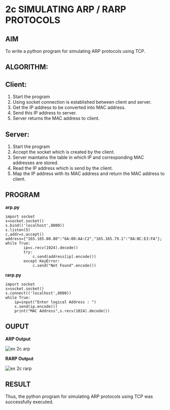 # 2c SIMULATING ARP / RARP PROTOCOLS

## AIM
To write a python program for simulating ARP protocols using TCP.

## ALGORITHM:

## Client:

1. Start the program
2. Using socket connection is established between client and server.
3. Get the IP address to be converted into MAC address.
4. Send this IP address to server.
5. Server returns the MAC address to client.

## Server:

1. Start the program
2. Accept the socket which is created by the client.
3. Server maintains the table in which IP and corresponding MAC addresses are stored.
4. Read the IP address which is send by the client.
5. Map the IP address with its MAC address and return the MAC address to client.
   
## PROGRAM

**arp.py**
```
import socket 
s=socket.socket() 
s.bind(('localhost',8000)) 
s.listen(5) 
c,addr=s.accept() 
address={"165.165.80.80":"6A:08:AA:C2","165.165.79.1":"8A:BC:E3:FA"}; 
while True: 
        ip=c.recv(1024).decode() 
        try: 
            c.send(address[ip].encode()) 
        except KeyError: 
            c.send("Not Found".encode())
```

**rarp.py**
```
import socket 
s=socket.socket() 
s.connect(('localhost',8000)) 
while True: 
    ip=input("Enter logical Address : ") 
    s.send(ip.encode()) 
    print("MAC Address",s.recv(1024).decode())
```

## OUPUT

**ARP Output**

![ex 2c arp](https://github.com/ikeerthivasanswaminathan/2c.ARP_RARP_PROTOCOLS/assets/148937372/5d8f5c96-4816-4dbd-99ee-5d2aa77c0cd7)

**RARP Output**

![ex 2c rarp](https://github.com/ikeerthivasanswaminathan/2c.ARP_RARP_PROTOCOLS/assets/148937372/2f0e6f14-3d58-4e72-b605-cd2d27bfb48a)

## RESULT
Thus, the python program for simulating ARP protocols using TCP was successfully executed.
